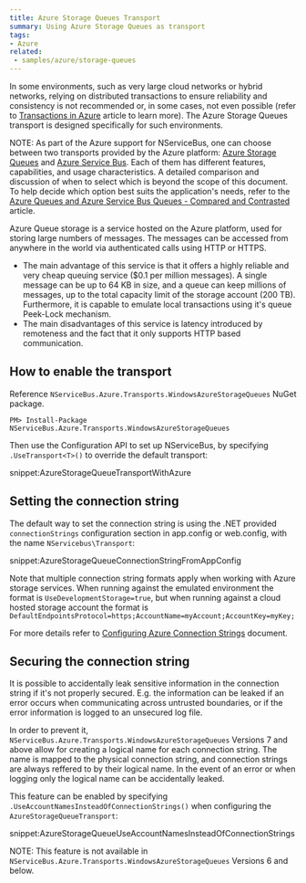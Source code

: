 ```yaml
---
title: Azure Storage Queues Transport
summary: Using Azure Storage Queues as transport
tags:
- Azure
related:
 - samples/azure/storage-queues
---
```


In some environments, such as very large cloud networks or hybrid networks, relying on distributed transactions to ensure reliability and consistency is not recommended or, in some cases, not even possible (refer to [Transactions in Azure](/nservicebus/azure/transactions.md#understanding-distributed-transactions-and-the-two-phase-commit-protocol) article to learn more). The Azure Storage Queues transport is designed specifically for such environments.

NOTE: As part of the Azure support for NServiceBus, one can choose between two transports provided by the Azure platform: [Azure Storage Queues](/nservicebus/azure-storage-queues/) and [Azure Service Bus](/nservicebus/azure-servicebus/). Each of them has different features, capabilities, and usage characteristics. A detailed comparison and discussion of when to select which is beyond the scope of this document. To help decide which option best suits the application's needs, refer to the  [Azure Queues and Azure Service Bus Queues - Compared and Contrasted](https://azure.microsoft.com/en-us/documentation/articles/service-bus-azure-and-service-bus-queues-compared-contrasted/) article.

Azure Queue storage is a service hosted on the Azure platform, used for storing large numbers of messages. The messages can be accessed from anywhere in the world via authenticated calls using HTTP or HTTPS.

 * The main advantage of this service is that it offers a highly reliable and very cheap queuing service ($0.1 per million messages). A single message can be up to 64 KB in size, and a queue can keep millions of messages, up to the total capacity limit of the storage account (200 TB). Furthermore, it is capable to emulate local transactions using it's queue Peek-Lock mechanism.
 * The main disadvantages of this service is latency introduced by remoteness and the fact that it only supports HTTP based communication.


## How to enable the transport

Reference `NServiceBus.Azure.Transports.WindowsAzureStorageQueues` NuGet package.

```
PM> Install-Package NServiceBus.Azure.Transports.WindowsAzureStorageQueues
```

Then use the Configuration API to set up NServiceBus, by specifying `.UseTransport<T>()` to override the default transport:

snippet:AzureStorageQueueTransportWithAzure


## Setting the connection string

The default way to set the connection string is using the .NET provided `connectionStrings` configuration section in app.config or web.config, with the name `NServicebus\Transport`:

snippet:AzureStorageQueueConnectionStringFromAppConfig

Note that multiple connection string formats apply when working with Azure storage services. When running against the emulated environment the format is `UseDevelopmentStorage=true`, but when running against a cloud hosted storage account the format is `DefaultEndpointsProtocol=https;AccountName=myAccount;AccountKey=myKey;`

For more details refer to [Configuring Azure Connection Strings](https://azure.microsoft.com/en-us/documentation/articles/storage-configure-connection-string/) document.


## Securing the connection string

It is possible to accidentally leak sensitive information in the connection string if it's not properly secured. E.g. the information can be leaked if an error occurs when communicating across untrusted boundaries, or if the error information is logged to an unsecured log file.

In order to prevent it, `NServiceBus.Azure.Transports.WindowsAzureStorageQueues` Versions 7 and above allow for creating a logical name for each connection string. The name is mapped to the physical connection string, and connection strings are always reffered to by their logical name. In the event of an error or when logging only the logical name can be accidentally leaked.

This feature can be enabled by specifying `.UseAccountNamesInsteadOfConnectionStrings()` when configuring the `AzureStorageQueueTransport`:

snippet:AzureStorageQueueUseAccountNamesInsteadOfConnectionStrings

NOTE: This feature is not available in `NServiceBus.Azure.Transports.WindowsAzureStorageQueues` Versions 6 and below.
